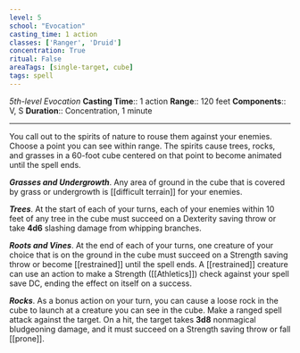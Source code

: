 ```yaml
---
level: 5
school: "Evocation"
casting_time: 1 action
classes: ['Ranger', 'Druid']
concentration: True
ritual: False
areaTags: [single-target, cube]
tags: spell
---
```


_5th-level Evocation_
**Casting Time**:: 1 action
**Range**:: 120 feet
**Components**:: V, S
**Duration**:: Concentration, 1 minute

---

You call out to the spirits of nature to rouse them against your enemies. Choose a point you can see within range. The spirits cause trees, rocks, and grasses in a 60-foot cube centered on that point to become animated until the spell ends.


**_Grasses and Undergrowth_**. Any area of ground in the cube that is covered by grass or undergrowth is [[difficult terrain]] for your enemies.

**_Trees_**. At the start of each of your turns, each of your enemies within 10 feet of any tree in the cube must succeed on a Dexterity saving throw or take **4d6** slashing damage from whipping branches.

**_Roots and Vines_**. At the end of each of your turns, one creature of your choice that is on the ground in the cube must succeed on a Strength saving throw or become [[restrained]] until the spell ends. A [[restrained]] creature can use an action to make a Strength ([[Athletics]]) check against your spell save DC, ending the effect on itself on a success.

**_Rocks_**. As a bonus action on your turn, you can cause a loose rock in the cube to launch at a creature you can see in the cube. Make a ranged spell attack against the target. On a hit, the target takes **3d8** nonmagical bludgeoning damage, and it must succeed on a Strength saving throw or fall [[prone]].


